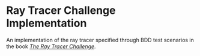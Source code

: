 # Ray Tracer Challenge Implementation

An implementation of the ray tracer specified through BDD test scenarios in the
book *[_The Ray Tracer Challenge_](https://pragprog.com/titles/jbtracer/)*.
